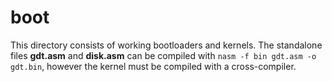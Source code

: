 # boot

This directory consists of working bootloaders and kernels. The standalone files **gdt.asm** and **disk.asm** can be compiled with `nasm -f bin gdt.asm -o gdt.bin`, however the kernel must be compiled with a cross-compiler.

